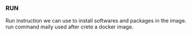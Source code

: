 ### RUN

Run instruction we can use to install softwares and packages in the image. run command maily used after crete a docker image.